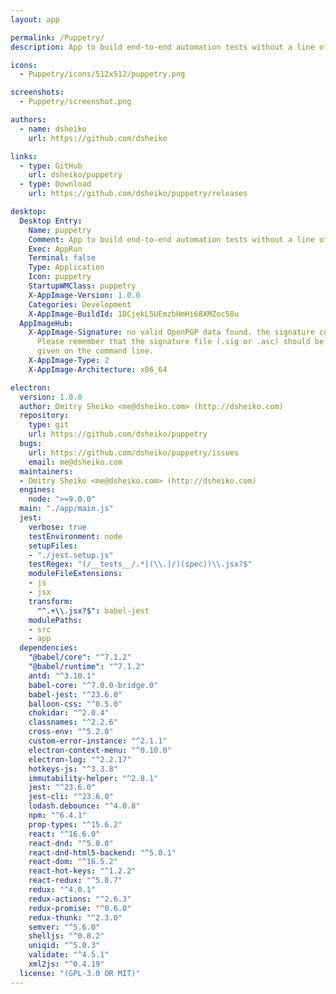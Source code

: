 ```yaml
---
layout: app

permalink: /Puppetry/
description: App to build end-to-end automation tests without a line of code

icons:
  - Puppetry/icons/512x512/puppetry.png

screenshots:
  - Puppetry/screenshot.png

authors:
  - name: dsheiko
    url: https://github.com/dsheiko

links:
  - type: GitHub
    url: dsheiko/puppetry
  - type: Download
    url: https://github.com/dsheiko/puppetry/releases

desktop:
  Desktop Entry:
    Name: puppetry
    Comment: App to build end-to-end automation tests without a line of code
    Exec: AppRun
    Terminal: false
    Type: Application
    Icon: puppetry
    StartupWMClass: puppetry
    X-AppImage-Version: 1.0.0
    Categories: Development
    X-AppImage-BuildId: 1DCjekL5UEmzbHmHi68XMZoc58u
  AppImageHub:
    X-AppImage-Signature: no valid OpenPGP data found. the signature could not be verified.
      Please remember that the signature file (.sig or .asc) should be the first file
      given on the command line.
    X-AppImage-Type: 2
    X-AppImage-Architecture: x86_64

electron:
  version: 1.0.0
  author: Dmitry Sheiko <me@dsheiko.com> (http://dsheiko.com)
  repository:
    type: git
    url: https://github.com/dsheiko/puppetry
  bugs:
    url: https://github.com/dsheiko/puppetry/issues
    email: me@dsheiko.com
  maintainers:
  - Dmitry Sheiko <me@dsheiko.com> (http://dsheiko.com)
  engines:
    node: ">=9.0.0"
  main: "./app/main.js"
  jest:
    verbose: true
    testEnvironment: node
    setupFiles:
    - "./jest.setup.js"
    testRegex: "(/__tests__/.*|(\\.|/)(spec))\\.jsx?$"
    moduleFileExtensions:
    - js
    - jsx
    transform:
      "^.+\\.jsx?$": babel-jest
    modulePaths:
    - src
    - app
  dependencies:
    "@babel/core": "^7.1.2"
    "@babel/runtime": "^7.1.2"
    antd: "^3.10.1"
    babel-core: "^7.0.0-bridge.0"
    babel-jest: "^23.6.0"
    balloon-css: "^0.5.0"
    chokidar: "^2.0.4"
    classnames: "^2.2.6"
    cross-env: "^5.2.0"
    custom-error-instance: "^2.1.1"
    electron-context-menu: "^0.10.0"
    electron-log: "^2.2.17"
    hotkeys-js: "^3.3.8"
    immutability-helper: "^2.8.1"
    jest: "^23.6.0"
    jest-cli: "^23.6.0"
    lodash.debounce: "^4.0.8"
    npm: "^6.4.1"
    prop-types: "^15.6.2"
    react: "^16.6.0"
    react-dnd: "^5.0.0"
    react-dnd-html5-backend: "^5.0.1"
    react-dom: "^16.5.2"
    react-hot-keys: "^1.2.2"
    react-redux: "^5.0.7"
    redux: "^4.0.1"
    redux-actions: "^2.6.3"
    redux-promise: "^0.6.0"
    redux-thunk: "^2.3.0"
    semver: "^5.6.0"
    shelljs: "^0.8.2"
    uniqid: "^5.0.3"
    validate: "^4.5.1"
    xml2js: "^0.4.19"
  license: "(GPL-3.0 OR MIT)"
---
```


